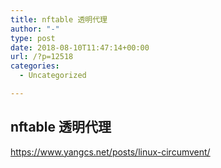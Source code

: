 ```yaml
---
title: nftable 透明代理
author: "-"
type: post
date: 2018-08-10T11:47:14+00:00
url: /?p=12518
categories:
  - Uncategorized

---
```

## nftable 透明代理
https://www.yangcs.net/posts/linux-circumvent/